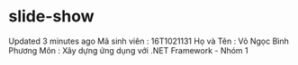 # slide-show
  Updated 3 minutes ago Mã sinh viên : 16T1021131 Họ và Tên : Võ Ngọc Bình Phương Môn : Xây dựng ứng dụng với .NET Framework - Nhóm 1
